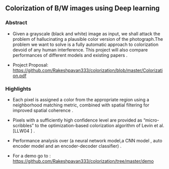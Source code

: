 ## Colorization of B/W images using Deep learning

### Abstract

* Given a grayscale (black and white) image as input, we shall attack the problem of
hallucinating a plausible color version of the photograph.The problem we want to solve is a
fully automatic approach to colorization devoid of any human interference. This project will also compare performances of different models and existing papers .

- Project Proposal: https://github.com/Rakeshpavan333/colorization/blob/master/Colorization.pdf

### Highlights 
- Each pixel is assigned a color from the appropriate region using a
neighborhood matching metric, combined with spatial filtering for improved
spatial coherence .
- Pixels with a sufficiently high confidence level are provided as
“micro-scribbles” to the optimization-based colorization algorithm of Levin et
al. [LLW04 ] .
- Performance analysis over (a neural network model,a CNN model , auto encoder model and an
encoder-decoder classifier) .

- For a demo go to  : https://github.com/Rakeshpavan333/colorization/tree/master/demo

